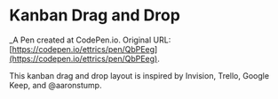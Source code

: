 # Kanban Drag and Drop
 _A Pen created at CodePen.io. Original URL: [https://codepen.io/ettrics/pen/QbPEeg](https://codepen.io/ettrics/pen/QbPEeg).

 This kanban drag and drop layout is inspired by Invision, Trello, Google Keep, and @aaronstump. 
